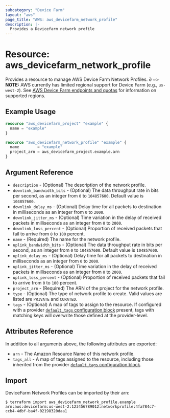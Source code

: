 ```yaml
---
subcategory: "Device Farm"
layout: "aws"
page_title: "AWS: aws_devicefarm_network_profile"
description: |-
  Provides a Devicefarm network profile
---
```


# Resource: aws_devicefarm_network_profile

Provides a resource to manage AWS Device Farm Network Profiles.
∂
~> **NOTE:** AWS currently has limited regional support for Device Farm (e.g., `us-west-2`). See [AWS Device Farm endpoints and quotas](https://docs.aws.amazon.com/general/latest/gr/devicefarm.html) for information on supported regions.

## Example Usage


```terraform
resource "aws_devicefarm_project" "example" {
  name = "example"
}

resource "aws_devicefarm_network_profile" "example" {
  name        = "example"
  project_arn = aws_devicefarm_project.example.arn
}
```

## Argument Reference

* `description` - (Optional) The description of the network profile.
* `downlink_bandwidth_bits` - (Optional) The data throughput rate in bits per second, as an integer from `0` to `104857600`. Default value is `104857600`.
* `downlink_delay_ms` - (Optional) Delay time for all packets to destination in milliseconds as an integer from `0` to `2000`.
* `downlink_jitter_ms` - (Optional) Time variation in the delay of received packets in milliseconds as an integer from `0` to `2000`.
* `downlink_loss_percent` - (Optional) Proportion of received packets that fail to arrive from `0` to `100` percent.
* `name` - (Required) The name for the network profile.
* `uplink_bandwidth_bits` - (Optional) The data throughput rate in bits per second, as an integer from `0` to `104857600`. Default value is `104857600`.
* `uplink_delay_ms` - (Optional) Delay time for all packets to destination in milliseconds as an integer from `0` to `2000`.
* `uplink_jitter_ms` - (Optional) Time variation in the delay of received packets in milliseconds as an integer from `0` to `2000`.
* `uplink_loss_percent` - (Optional) Proportion of received packets that fail to arrive from `0` to `100` percent.
* `project_arn` - (Required) The ARN of the project for the network profile.
* `type` - (Optional) The type of network profile to create. Valid values are listed are `PRIVATE` and `CURATED`.
* `tags` - (Optional) A map of tags to assign to the resource. If configured with a provider [`default_tags` configuration block](https://registry.terraform.io/providers/hashicorp/aws/latest/docs#default_tags-configuration-block) present, tags with matching keys will overwrite those defined at the provider-level.

## Attributes Reference

In addition to all arguments above, the following attributes are exported:

* `arn` - The Amazon Resource Name of this network profile.
* `tags_all` - A map of tags assigned to the resource, including those inherited from the provider [`default_tags` configuration block](https://registry.terraform.io/providers/hashicorp/aws/latest/docs#default_tags-configuration-block).

## Import

DeviceFarm Network Profiles can be imported by their arn:

```
$ terraform import aws_devicefarm_network_profile.example arn:aws:devicefarm:us-west-2:123456789012:networkprofile:4fa784c7-ccb4-4dbf-ba4f-02198320daa1
```
